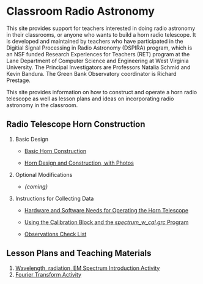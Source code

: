 # Classroom Radio Astronomy
This site provides support for teachers interested in doing radio astronomy in their classrooms, or anyone who wants to build a horn radio telescope. It is developed and maintained by teachers who have participated in the Digitial Signal Processing in Radio Astronomy (DSPIRA) program, which is an NSF funded Research Experiences for Teachers (RET) program at the Lane Department of Computer Science and Engineering at West Virginia University. The Principal Investigators are Professors Natalia Schmid and Kevin Bandura. The Green Bank Observatory coordinator is Richard Prestage.

This site provides information on how to construct and operate a horn radio telescope as well as lesson plans and ideas on incorporating radio astronomy in the classroom.

## Radio Telescope Horn Construction

1. Basic Design

   * [Basic Horn Construction](https://github.com/jmakous/cra_files/blob/master/DSPIRA_Horn_Assembly.pdf)

   * [Horn Design and Construction, with Photos](https://github.com/jmakous/cra_files/blob/master/HornTelescope_Design_CRA.pdf)


2. Optional Modifications

   * _{coming}_
   
3. Instructions for Collecting Data
   
   * [Hardware and Software Needs for Operating the Horn Telescope](https://github.com/jmakous/cra_files/blob/master/HardwareSoftware_Needs_for_HornTelescope.pdf)
   
   * [Using the Calibration Block and the _spectrum_w_cal.grc_ Program](https://github.com/jmakous/cra_files/blob/master/Instructions_DSPIRAHorn_spectrometer_program.pdf)
   
   * [Observations Check List](https://github.com/jmakous/cra_files/blob/master/Observations_CheckList.pdf)

## Lesson Plans and Teaching Materials

1. [Wavelength, radiation, EM Spectrum Introduction Activity](https://github.com/jmakous/cra_files/blob/master/wavelengths_radiation_EM_intro.pdf)
2. [Fourier Transform Activity](https://github.com/jmakous/cra_files/blob/master/FourierTransform_Activity.pdf)
